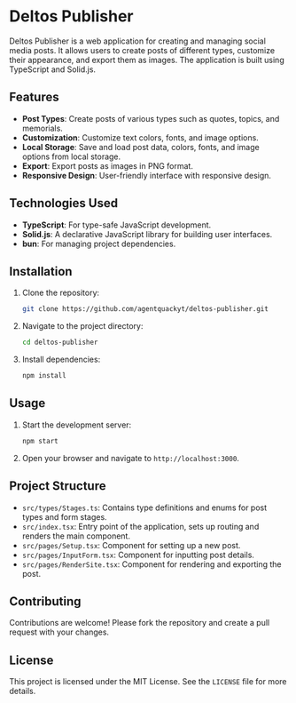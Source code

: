 # Deltos Publisher

Deltos Publisher is a web application for creating and managing social media posts. It allows users to create posts of different types, customize their appearance, and export them as images. The application is built using TypeScript and Solid.js.

## Features

- **Post Types**: Create posts of various types such as quotes, topics, and memorials.
- **Customization**: Customize text colors, fonts, and image options.
- **Local Storage**: Save and load post data, colors, fonts, and image options from local storage.
- **Export**: Export posts as images in PNG format.
- **Responsive Design**: User-friendly interface with responsive design.

## Technologies Used

- **TypeScript**: For type-safe JavaScript development.
- **Solid.js**: A declarative JavaScript library for building user interfaces.
- **bun**: For managing project dependencies.

## Installation

1. Clone the repository:
    ```sh
    git clone https://github.com/agentquackyt/deltos-publisher.git
    ```
2. Navigate to the project directory:
    ```sh
    cd deltos-publisher
    ```
3. Install dependencies:
    ```sh
    npm install
    ```

## Usage

1. Start the development server:
    ```sh
    npm start
    ```
2. Open your browser and navigate to `http://localhost:3000`.

## Project Structure

- `src/types/Stages.ts`: Contains type definitions and enums for post types and form stages.
- `src/index.tsx`: Entry point of the application, sets up routing and renders the main component.
- `src/pages/Setup.tsx`: Component for setting up a new post.
- `src/pages/InputForm.tsx`: Component for inputting post details.
- `src/pages/RenderSite.tsx`: Component for rendering and exporting the post.

## Contributing

Contributions are welcome! Please fork the repository and create a pull request with your changes.

## License

This project is licensed under the MIT License. See the `LICENSE` file for more details.